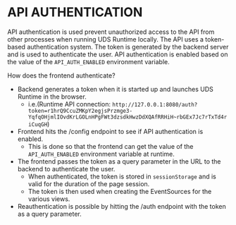 # API AUTHENTICATION

API authentication is used prevent unauthorized access to the API from other processes when running UDS Runtime locally. The API uses a token-based authentication system. The token is generated by the backend server and is used to authenticate the user. API authentication is enabled based on the value of the `API_AUTH_ENABLED` environment variable.

How does the frontend authenticate?
- Backend generates a token when it is started up and launches UDS Runtime in the browser.
    - i.e.(Runtime API connection: `http://127.0.0.1:8080/auth?token=r1hrQ9CcuZMKpY2egjsPrzmge3-YqfqOHjmlIOvdKrLGOLnHPgFWt3dzsdkHwzDdXQAfRRHiH~rbGEx7Jc7rTxTd4riCuqGH`)
- Frontend hits the /config endpoint to see if API authentication is enabled.
    - This is done so that the frontend can get the value of the `API_AUTH_ENABLED` environment variable at runtime.
- The frontend passes the token as a query parameter in the URL to the backend to authenticate the user.
    - When authenticated, the token is stored in `sessionStorage` and is valid for the duration of the page session.
    - The token is then used when creating the EventSources for the various views.
- Reauthentication is possible by hitting the /auth endpoint with the token as a query parameter.
